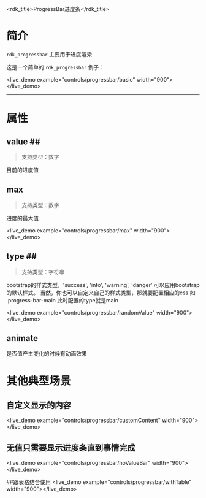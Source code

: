 <rdk_title>ProgressBar进度条</rdk_title>

# 简介 #

`rdk_progressbar` 主要用于进度渲染


这是一个简单的 `rdk_progressbar` 例子：

<live_demo example="controls/progressbar/basic" width="900"></live_demo>

---
# 属性 #

## value <binding></binding>##
>支持类型：数字

目前的进度值

## max <binding></binding> ##
>支持类型：数字

进度的最大值

<live_demo example="controls/progressbar/max" width="900"></live_demo>

## type  <binding></binding>##
>支持类型：字符串

bootstrap的样式类型，'success', 'info', 'warning', 'danger' 可以应用bootstrap的默认样式。
当然，你也可以自定义自己的样式类型，那就要配置相应的css 如 .progress-bar-main  此时配置的type就是main

<live_demo example="controls/progressbar/randomValue" width="900"></live_demo>

## animate ##

是否值产生变化的时候有动画效果



# 其他典型场景 #

## 自定义显示的内容 ##

<live_demo example="controls/progressbar/customContent" width="900"></live_demo>


## 无值只需要显示进度条直到事情完成
<live_demo example="controls/progressbar/noValueBar" width="900"></live_demo>

##跟表格结合使用
<live_demo example="controls/progressbar/withTable" width="900"></live_demo>



